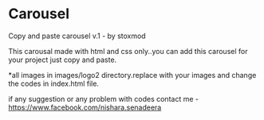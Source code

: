 # Carousel
Copy and paste carousel v.1 - by stoxmod

This carousal made with html and css only..you can add this carousel for your project just copy and paste.

*all images in images/logo2 directory.replace with your images and change the codes in index.html file.

if any suggestion or any problem with codes contact me - https://www.facebook.com/nishara.senadeera
